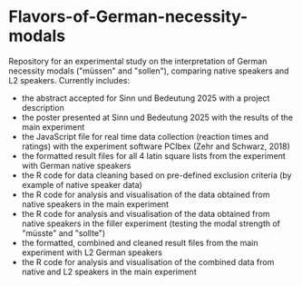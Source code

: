 # Flavors-of-German-necessity-modals
Repository for an experimental study on the interpretation of German necessity modals ("müssen" and "sollen"), comparing native speakers and L2 speakers. 
Currently includes:
- the abstract accepted for Sinn und Bedeutung 2025 with a project description
- the poster presented at Sinn und Bedeutung 2025 with the results of the main experiment
- the JavaScript file for real time data collection (reaction times and ratings) with the experiment software PCIbex (Zehr and Schwarz, 2018)
- the formatted result files for all 4 latin square lists from the experiment with German native speakers
- the R code for data cleaning based on pre-defined exclusion criteria (by example of native speaker data)
- the R code for analysis and visualisation of the data obtained from native speakers in the main experiment
- the R code for analysis and visualisation of the data obtained from native speakers in the filler experiment (testing the modal strength of "müsste" and "sollte")
- the formatted, combined and cleaned result files from the main experiment with L2 German speakers
- the R code for analysis and visualisation of the combined data from native and L2 speakers in the main experiment
